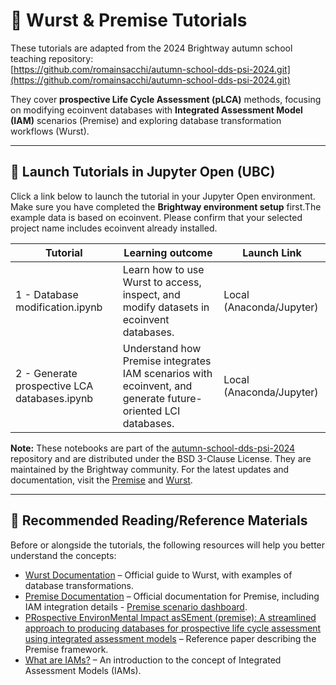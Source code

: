 # 🌱 Wurst & Premise Tutorials  

These tutorials are adapted from the 2024 Brightway autumn school teaching repository:  
[https://github.com/romainsacchi/autumn-school-dds-psi-2024.git](https://github.com/romainsacchi/autumn-school-dds-psi-2024.git)

They cover **prospective Life Cycle Assessment (pLCA)** methods, focusing on modifying ecoinvent databases with **Integrated Assessment Model (IAM)** scenarios (Premise) and exploring database transformation workflows (Wurst).

---

## 🚀 Launch Tutorials in Jupyter Open (UBC)

Click a link below to launch the tutorial in your Jupyter Open environment. Make sure you have completed the **Brightway environment setup** first.The example data is based on ecoinvent. Please confirm that your selected project name includes ecoinvent already installed.

| Tutorial | Learning outcome | Launch Link |
|----------|------------------|-------------|
| 1 - Database modification.ipynb | Learn how to use Wurst to access, inspect, and modify datasets in ecoinvent databases. | Local (Anaconda/Jupyter) |
| 2 - Generate prospective LCA databases.ipynb | Understand how Premise integrates IAM scenarios with ecoinvent, and generate future-oriented LCI databases. | Local (Anaconda/Jupyter) |

**Note:** These notebooks are part of the [autumn-school-dds-psi-2024](https://github.com/romainsacchi/autumn-school-dds-psi-2024) repository and are distributed under the BSD 3-Clause License. They are maintained by the Brightway community. For the latest updates and documentation, visit the [Premise](https://github.com/polca/premise) and [Wurst](https://github.com/polca/wurst).

---

## 📖 Recommended Reading/Reference Materials  

Before or alongside the tutorials, the following resources will help you better understand the concepts:

- [Wurst Documentation](https://wurst.readthedocs.io/index.html) – Official guide to Wurst, with examples of database transformations.  
- [Premise Documentation](https://premise.readthedocs.io/en/latest/introduction.html) – Official documentation for Premise, including IAM integration details - [Premise scenario dashboard](https://premisedash-6f5a0259c487.herokuapp.com/).  
- [PRospective EnvironMental Impact asSEment (premise): A streamlined approach to producing databases for prospective life cycle assessment using integrated assessment models](https://doi.org/10.1016/j.rser.2022.112311) – Reference paper describing the Premise framework.  
- [What are IAMs?](https://www.iamconsortium.org/what-are-iams/) – An introduction to the concept of Integrated Assessment Models (IAMs).  